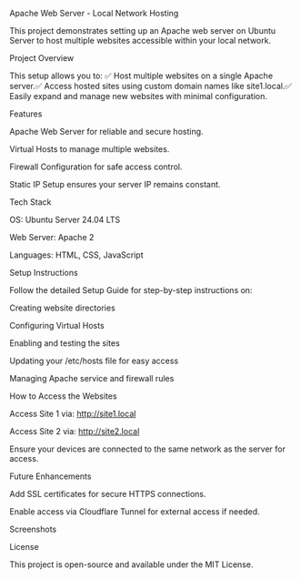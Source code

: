 Apache Web Server - Local Network Hosting

This project demonstrates setting up an Apache web server on Ubuntu Server to host multiple websites accessible within your local network.

Project Overview

This setup allows you to:
✅ Host multiple websites on a single Apache server.✅ Access hosted sites using custom domain names like site1.local.✅ Easily expand and manage new websites with minimal configuration.

Features

Apache Web Server for reliable and secure hosting.

Virtual Hosts to manage multiple websites.

Firewall Configuration for safe access control.

Static IP Setup ensures your server IP remains constant.

Tech Stack

OS: Ubuntu Server 24.04 LTS

Web Server: Apache 2

Languages: HTML, CSS, JavaScript

Setup Instructions

Follow the detailed Setup Guide for step-by-step instructions on:

Creating website directories

Configuring Virtual Hosts

Enabling and testing the sites

Updating your /etc/hosts file for easy access

Managing Apache service and firewall rules

How to Access the Websites

Access Site 1 via: http://site1.local

Access Site 2 via: http://site2.local

Ensure your devices are connected to the same network as the server for access.

Future Enhancements

Add SSL certificates for secure HTTPS connections.

Enable access via Cloudflare Tunnel for external access if needed.

Screenshots



License

This project is open-source and available under the MIT License.

